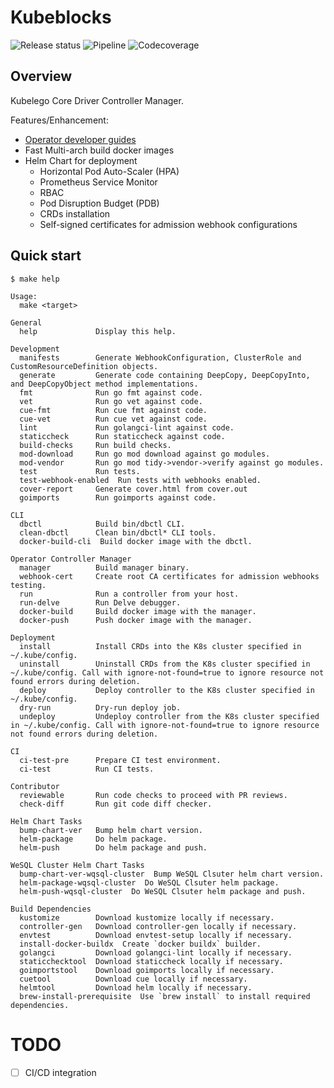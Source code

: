 # Kubeblocks

![Release status](https://github.com/apecloud/kubeblocks/-/badges/release.svg)
![Pipeline](https://github.com/apecloud/kubeblocks/badges/first-demo/pipeline.svg)
![Codecoverage](https://github.com/apecloud/kubeblockst/badges/first-demo/coverage.svg)


## Overview

Kubelego Core Driver Controller Manager.

Features/Enhancement:
- [Operator developer guides](OPERATOR_DEVELOPER.md)
- Fast Multi-arch build docker images
- Helm Chart for deployment
  - Horizontal Pod Auto-Scaler (HPA)
  - Prometheus Service Monitor
  - RBAC
  - Pod Disruption Budget (PDB)
  - CRDs installation
  - Self-signed certificates for admission webhook configurations

## Quick start

```shell
$ make help

Usage:
  make <target>

General
  help             Display this help.

Development
  manifests        Generate WebhookConfiguration, ClusterRole and CustomResourceDefinition objects.
  generate         Generate code containing DeepCopy, DeepCopyInto, and DeepCopyObject method implementations.
  fmt              Run go fmt against code.
  vet              Run go vet against code.
  cue-fmt          Run cue fmt against code.
  cue-vet          Run cue vet against code.
  lint             Run golangci-lint against code.
  staticcheck      Run staticcheck against code. 
  build-checks     Run build checks.
  mod-download     Run go mod download against go modules.
  mod-vendor       Run go mod tidy->vendor->verify against go modules.
  test             Run tests.
  test-webhook-enabled  Run tests with webhooks enabled.
  cover-report     Generate cover.html from cover.out
  goimports        Run goimports against code.

CLI
  dbctl            Build bin/dbctl CLI.
  clean-dbctl      Clean bin/dbctl* CLI tools.
  docker-build-cli  Build docker image with the dbctl.

Operator Controller Manager
  manager          Build manager binary.
  webhook-cert     Create root CA certificates for admission webhooks testing.
  run              Run a controller from your host.
  run-delve        Run Delve debugger.
  docker-build     Build docker image with the manager.
  docker-push      Push docker image with the manager.

Deployment
  install          Install CRDs into the K8s cluster specified in ~/.kube/config.
  uninstall        Uninstall CRDs from the K8s cluster specified in ~/.kube/config. Call with ignore-not-found=true to ignore resource not found errors during deletion.
  deploy           Deploy controller to the K8s cluster specified in ~/.kube/config.
  dry-run          Dry-run deploy job.
  undeploy         Undeploy controller from the K8s cluster specified in ~/.kube/config. Call with ignore-not-found=true to ignore resource not found errors during deletion.

CI
  ci-test-pre      Prepare CI test environment.
  ci-test          Run CI tests.

Contributor
  reviewable       Run code checks to proceed with PR reviews.
  check-diff       Run git code diff checker.

Helm Chart Tasks
  bump-chart-ver   Bump helm chart version.
  helm-package     Do helm package.
  helm-push        Do helm package and push.

WeSQL Cluster Helm Chart Tasks
  bump-chart-ver-wqsql-cluster  Bump WeSQL Clsuter helm chart version.
  helm-package-wqsql-cluster  Do WeSQL Clsuter helm package.
  helm-push-wqsql-cluster  Do WeSQL Clsuter helm package and push.

Build Dependencies
  kustomize        Download kustomize locally if necessary.
  controller-gen   Download controller-gen locally if necessary.
  envtest          Download envtest-setup locally if necessary.
  install-docker-buildx  Create `docker buildx` builder.
  golangci         Download golangci-lint locally if necessary.
  staticchecktool  Download staticcheck locally if necessary.
  goimportstool    Download goimports locally if necessary.
  cuetool          Download cue locally if necessary.
  helmtool         Download helm locally if necessary.
  brew-install-prerequisite  Use `brew install` to install required dependencies. 
```


# TODO
- [ ] CI/CD integration
